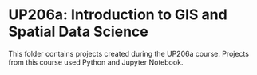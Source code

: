 # UP206a: Introduction to GIS and Spatial Data Science
This folder contains projects created during the UP206a course. Projects from this course used Python and Jupyter Notebook.
